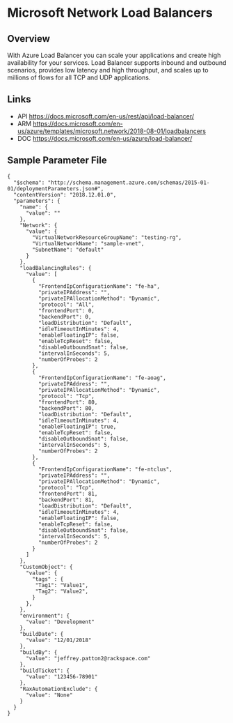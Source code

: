 # Microsoft Network Load Balancers

## Overview
With Azure Load Balancer you can scale your applications and create high availability for your services. Load Balancer supports inbound and outbound scenarios, provides low latency and high throughput, and scales up to millions of flows for all TCP and UDP applications.

## Links
- API https://docs.microsoft.com/en-us/rest/api/load-balancer/
- ARM https://docs.microsoft.com/en-us/azure/templates/microsoft.network/2018-08-01/loadbalancers
- DOC https://docs.microsoft.com/en-us/azure/load-balancer/

## Sample Parameter File
```
{
  "$schema": "http://schema.management.azure.com/schemas/2015-01-01/deploymentParameters.json#",
  "contentVersion": "2018.12.01.0",
  "parameters": {
    "name": {
      "value": ""
    },
    "Network": {
      "value": {
        "VirtualNetworkResourceGroupName": "testing-rg",
        "VirtualNetworkName": "sample-vnet",
        "SubnetName": "default"
      }
    },
    "loadBalancingRules": {
      "value": [
        {
          "FrontendIpConfigurationName": "fe-ha",
          "privateIPAddress": "",
          "privateIPAllocationMethod": "Dynamic",
          "protocol": "All",
          "frontendPort": 0,
          "backendPort": 0,
          "loadDistribution": "Default",
          "idleTimeoutInMinutes": 4,
          "enableFloatingIP": false,
          "enableTcpReset": false,
          "disableOutboundSnat": false,
          "intervalInSeconds": 5,
          "numberOfProbes": 2
        },
        {
          "FrontendIpConfigurationName": "fe-aoag",
          "privateIPAddress": "",
          "privateIPAllocationMethod": "Dynamic",
          "protocol": "Tcp",
          "frontendPort": 80,
          "backendPort": 80,
          "loadDistribution": "Default",
          "idleTimeoutInMinutes": 4,
          "enableFloatingIP": true,
          "enableTcpReset": false,
          "disableOutboundSnat": false,
          "intervalInSeconds": 5,
          "numberOfProbes": 2
        },
        {
          "FrontendIpConfigurationName": "fe-ntclus",
          "privateIPAddress": "",
          "privateIPAllocationMethod": "Dynamic",
          "protocol": "Tcp",
          "frontendPort": 81,
          "backendPort": 81,
          "loadDistribution": "Default",
          "idleTimeoutInMinutes": 4,
          "enableFloatingIP": false,
          "enableTcpReset": false,
          "disableOutboundSnat": false,
          "intervalInSeconds": 5,
          "numberOfProbes": 2
        }
      ]
    },
    "CustomObject": {
      "value": {
        "tags" : {
         "Tag1": "Value1",
         "Tag2": "Value2",
        }
      },
    },
    "environment": {
      "value": "Development"
    },
    "buildDate": {
      "value": "12/01/2018"
    },
    "buildBy": {
      "value": "jeffrey.patton2@rackspace.com"
    },
    "buildTicket": {
      "value": "123456-78901"
    },
    "RaxAutomationExclude": {
      "value": "None"
    }
  }
}
```